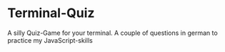 # Terminal-Quiz
A silly Quiz-Game for your terminal. 
A couple of questions in german to practice my JavaScript-skills 
